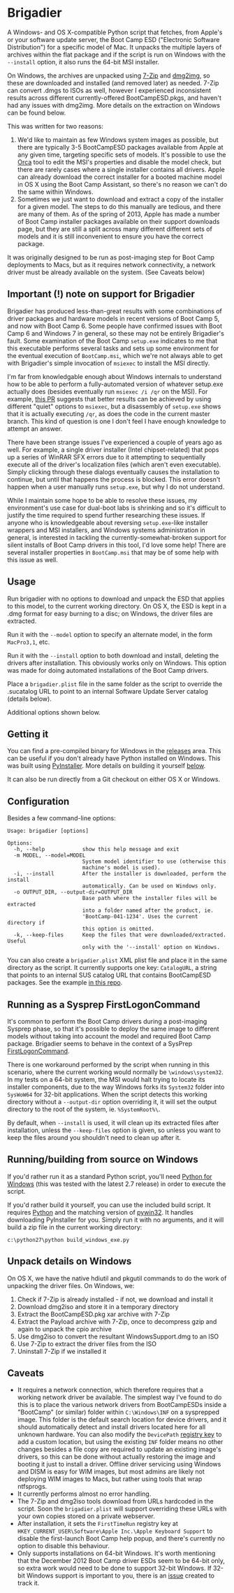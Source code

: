 # Brigadier

A Windows- and OS X-compatible Python script that fetches, from Apple's or your software update server, the Boot Camp ESD ("Electronic Software Distribution") for a specific model of Mac. It unpacks the multiple layers of archives within the flat package and if the script is run on Windows with the `--install` option, it also runs the 64-bit MSI installer.

On Windows, the archives are unpacked using [7-Zip](http://www.7-zip.org) and [dmg2img](http://vu1tur.eu.org/tools), so these are downloaded and installed (and removed later) as needed. 7-Zip can convert .dmgs to ISOs as well, however I experienced inconsistent results across different currently-offered BootCampESD.pkgs, and haven't had any issues with dmg2img. More details on the extraction on Windows can be found below.

This was written for two reasons:

1. We'd like to maintain as few Windows system images as possible, but there are typically 3-5 BootCampESD packages available from Apple at any given time, targeting specific sets of models. It's possible to use the [Orca](http://support.microsoft.com/kb/255905) tool to edit the MSI's properties and disable the model check, but there are rarely cases where a single installer contains all drivers. Apple can already download the correct installer for a booted machine model in OS X using the Boot Camp Assistant, so there's no reason we can't do the same within Windows.
2. Sometimes we just want to download and extract a copy of the installer for a given model. The steps to do this manually are tedious, and there are many of them. As of the spring of 2013, Apple has made a number of Boot Camp installer packages available on their support downloads page, but they are still a split across many different different sets of models and it is still inconvenient to ensure you have the correct package.

It was originally designed to be run as post-imaging step for Boot Camp deployments to Macs, but as it requires network connectivity, a network driver must be already available on the system. (See Caveats below)

## Important (!) note on support for Brigadier

Brigadier has produced less-than-great results with some combinations of driver packages and hardware models in recent versions of Boot Camp 5, and now with Boot Camp 6. Some people have confirmed issues with Boot Camp 6 and Windows 7 in general, so these may not be entirely Brigadier's fault. Some examination of the Boot Camp `setup.exe` indicates to me that this executable performs several tasks and sets up some environment for the eventual execution of `BootCamp.msi`, which we're not always able to get with Brigadier's simple invocation of `msiexec` to install the MSI directly.

I'm far from knowledgable enough about Windows internals to understand how to be able to perform a fully-automated version of whatever setup.exe actually does (besides eventually run `msiexec /i /qr` on the MSI). For example, [this PR](https://github.com/timsutton/brigadier/pull/14) suggests that better results can be achieved by using different "quiet" options to `msiexec`, but a disassembly of `setup.exe` shows that it is actually executing `/qr`, as does the code in the current master branch. This kind of question is one I don't feel I have enough knowledge to attempt an answer.

There have been strange issues I've experienced a couple of years ago as well. For example, a single driver installer (Intel chipset-related) that pops up a series of WinRAR SFX errors due to it attempting to sequentially execute all of the driver's localization files (which aren't even executable). Simply clicking through these dialogs eventually causes the installation to continue, but until that happens the process is blocked. This error doesn't happen when a user manually runs `setup.exe`, but why I do not understand.

While I maintain some hope to be able to resolve these issues, my environment's use case for dual-boot labs is shrinking and so it's difficult to justify the time required to spend further researching these issues. If anyone who is knowledgeable about reversing `setup.exe`-like installer wrappers and MSI installers, and Windows systems administration in general, is interested in tackling the currently-somewhat-broken support for silent installs of Boot Camp drivers in this tool, I'd love some help! There are several installer properties in `BootCamp.msi` that may be of some help with this issue as well.

## Usage

Run brigadier with no options to download and unpack the ESD that applies to this model, to the current working directory. On OS X, the ESD is kept in a .dmg format for easy burning to a disc; on Windows, the driver files are extracted.

Run it with the `--model` option to specify an alternate model, in the form `MacPro3,1`, etc.

Run it with the `--install` option to both download and install, deleting the drivers after installation. This obviously works only on Windows. This option was made for doing automated installations of the Boot Camp drivers.

Place a `brigadier.plist` file in the same folder as the script to override the .sucatalog URL to point to an internal Software Update Server catalog (details below).

Additional options shown below.

## Getting it

You can find a pre-compiled binary for Windows in the [releases](https://github.com/timsutton/brigadier/releases) area. This can be useful if you don't already have Python installed on Windows. This was built using [PyInstaller](http://www.pyinstaller.org). More details on building it yourself [below](#runningbuilding-from-source-on-windows).

It can also be run directly from a Git checkout on either OS X or Windows.

## Configuration

Besides a few command-line options:

<pre><code>Usage: brigadier [options]

Options:
  -h, --help            show this help message and exit
  -m MODEL, --model=MODEL
                        System model identifier to use (otherwise this
                        machine's model is used).
  -i, --install         After the installer is downloaded, perform the install
                        automatically. Can be used on Windows only.
  -o OUTPUT_DIR, --output-dir=OUTPUT_DIR
                        Base path where the installer files will be extracted
                        into a folder named after the product, ie.
                        'BootCamp-041-1234'. Uses the current directory if
                        this option is omitted.
  -k, --keep-files      Keep the files that were downloaded/extracted. Useful
                        only with the '--install' option on Windows.</code></pre>

You can also create a `brigadier.plist` XML plist file and place it in the same directory as the script. It currently supports one key: `CatalogURL`, a string that points to an internal SUS catalog URL that contains BootCampESD packages. See the example [in this repo](https://github.com/timsutton/brigadier/blob/master/plist-example/brigadier.plist).

## Running as a Sysprep FirstLogonCommand

It's common to perform the Boot Camp drivers during a post-imaging Sysprep phase, so that it's possible to deploy the same image to different models without taking into account the model and required Boot Camp package. Brigadier seems to behave in the context of a SysPrep <a href="http://technet.microsoft.com/en-us/library/cc722150(v=ws.10).aspx">FirstLogonCommand</a>.

There is one workaround performed by the script when running in this scenario, where the current working would normally be `\windows\system32`. In my tests on a 64-bit system, the MSI would halt trying to locate its installer components, due to the way Windows forks its `System32` folder into `SysWoW64` for 32-bit applications. When the script detects this working directory without a `--output-dir` option overriding it, it will set the output directory to the root of the system, ie. `%SystemRoot%\`.

By default, when `--install` is used, it will clean up its extracted files after installation, unless the `--keep-files` option is given, so unless you want to keep the files around you shouldn't need to clean up after it.

## Running/building from source on Windows

If you'd rather run it as a standard Python script, you'll need [Python for Windows](http://www.python.org/download/releases) (this was tested with the latest 2.7 release) in order to execute the script.

If you'd rather build it yourself, you can use the included build script. It requires [Python](http://www.python.org/download/releases) and the matching version of [pywin32](http://sourceforge.net/projects/pywin32/files). It handles downloading PyInstaller for you. Simply run it with no arguments, and it will build a zip file in the current working directory:

`c:\python27\python build_windows_exe.py`

## Unpack details on Windows

On OS X, we have the native hdiutil and pkgutil commands to do the work of unpacking the driver files. On Windows, we:

1. Check if 7-Zip is already installed - if not, we download and install it
2. Download dmg2iso and store it in a temporary directory
2. Extract the BootCampESD.pkg xar archive with 7-Zip
3. Extract the Payload archive with 7-Zip, once to decompress gzip and again to unpack the cpio archive
4. Use dmg2iso to convert the resultant WindowsSupport.dmg to an ISO
5. Use 7-Zip to extract the driver files from the ISO
6. Uninstall 7-Zip if we installed it

## Caveats

* It requires a network connection, which therefore requires that a working network driver be available. The simplest way I've found to do this is to place the various network drivers from BootCampESDs inside a "BootCamp" (or similar) folder within `C:\Windows\INF` on a sysprepped image. This folder is the default search location for device drivers, and it should automatically detect and install drivers located here for all unknown hardware. You can also modify the `DevicePath` <a href="http://technet.microsoft.com/en-us/library/cc731664(v=ws.10).aspx">registry key</a> to add a custom location, but using the existing `INF` folder means no other changes besides a file copy are required to update an existing image's drivers, so this can be done without actually restoring the image and booting it just to install a driver. Offline driver servicing using Windows and DISM is easy for WIM images, but most admins are likely not deploying WIM images to Macs, but rather using tools that wrap ntfsprogs.
* It currently performs almost no error handling.
* The 7-Zip and dmg2iso tools download from URLs hardcoded in the script. Soon the `brigadier.plist` will support overriding these URLs with your own copies stored on a private webserver.
* After installation, it sets the `FirstTimeRun` registry key at `HKEY_CURRENT_USER\Software\Apple Inc.\Apple Keyboard Support` to disable the first-launch Boot Camp help popup, and there's currently no option to disable this behaviour. 
* Only supports installations on 64-bit Windows. It's worth mentioning that the December 2012 Boot Camp driver ESDs seem to be 64-bit only, so extra work would need to be done to support 32-bit Windows. If 32-bit Windows support is important to you, there is an [issue](https://github.com/timsutton/brigadier/issues/2) created to track it.
